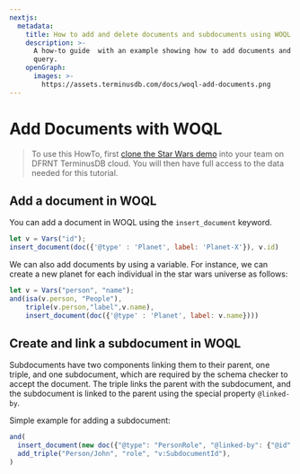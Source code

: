 ```yaml
---
nextjs:
  metadata:
    title: How to add and delete documents and subdocuments using WOQL
    description: >-
      A how-to guide  with an example showing how to add documents and subdocuments using a WOQL
      query.
    openGraph:
      images: >-
        https://assets.terminusdb.com/docs/woql-add-documents.png
---
```


# Add Documents with WOQL

> To use this HowTo, first [clone the Star Wars demo](/docs/clone-a-demo-terminuscms-project/) into your team on DFRNT TerminusDB cloud. You will then have full access to the data needed for this tutorial.

## Add a document in WOQL

You can add a document in WOQL using the `insert_document` keyword.

```javascript
let v = Vars("id");
insert_document(doc({'@type' : 'Planet', label: 'Planet-X'}), v.id)
```

We can also add documents by using a variable. For instance, we can create a new planet for each individual in the star wars universe as follows:

```javascript
let v = Vars("person", "name");
and(isa(v.person, "People"),
    triple(v.person,"label",v.name),
    insert_document(doc({'@type' : 'Planet', label: v.name})))
```

## Create and link a subdocument in WOQL

Subdocuments have two components linking them to their parent, one triple, and one subdocument, which are required by the schema checker to accept the document. The triple links the parent with the subdocument, and the subdocument is linked to the parent using the special property `@linked-by`.

Simple example for adding a subdocument:

```javascript
and(
  insert_document(new doc({"@type": "PersonRole", "@linked-by": {"@id": "Person/John", "@property": "role"}}), "v:SubdocumentId"),
  add_triple("Person/John", "role", "v:SubdocumentId"),
)
```
